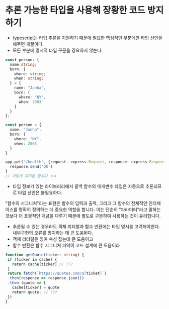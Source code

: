 # 추론 가능한 타입을 사용해 장황한 코드 방지하기

- typescript는 타입 추론을 지원하기 때문에 필요한 핵심적인 부분에만 타입 선언을 해주면 개꿀이다.
- 모든 부분에 명시적 타입 구문을 강요하지 않는다.

```ts
const person: {
  name:string;
  born: {
    where: string;
    when: string;
  } = {
    name: "Junha",
    born: {
      where: "NY",
      when: 2003
    }
  }
};
```

```ts
const person = {
  name: "Junha",
  born: {
    where: "NY",
    when: 2003
  }
}
```

```ts
app.get('/health', {request: express.Request, response: express.Response}) => {
  response.send('OK')
}
// 이렇게 짜지좀 맙시다 ㅎㅎ
```

- 타입 정보가 있는 라이브러리에서 콜백 함수의 매개변수 타입은 자동으로 추론되므로 타입 선언은 불필요하다.


 "함수의 시그니처"라는 표현은 함수의 입력과 출력, 그리고 그 함수의 전체적인 인터페이스를 명확히 정의하는 데 중요한 역할을 합니다. 이는 단순히 "파라미터"라고 말하는 것보다 더 포괄적인 개념을 다루기 때문에 별도로 구분하여 사용하는 것이 유리합니다.



 - 추론될 수 있는 경우라도 객체 리터럴과 함수 반환에는 타입 명시를 고려해야한다. 내부구현의 오류를 방지하는 데 큰 도움된다.
- 객체 리터럴은 잉여 속성 잡는데 큰 도움이고
- 함수 반환은 함수 시그니처 파악이 코드 설계에 큰 도움이라

 ```ts
 function getQuote(ticker: string) {
  if (ticker in cache) {
    return cache[ticker] // ???
  }
  return fetch(`https://quotes.com/${ticket}`)
  .then(response => response.json())
  .then (quote => {
    cache[ticker] = quote
    return quote; // ???
  })
 }
 ```


